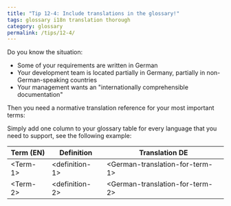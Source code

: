 ```yaml
---
title: "Tip 12-4: Include translations in the glossary!"
tags: glossary i18n translation thorough
category: glossary
permalink: /tips/12-4/
---
```

Do you know the situation:

* Some of your requirements are written in German
* Your development team is located partially in Germany, partially in non-German-speaking countries
* Your management wants an "internationally comprehensible documentation"

Then you need a normative translation reference for your most important terms:

Simply add one column to your glossary table for every language that you need to support,
see the following example:

| Term (EN)      | Definition        | Translation DE |
|----------------|-------------------|----------------|
| &lt;Term-1>    | &lt;definition-1> | &lt;German-translation-for-term-1>
| &lt;Term-2>    | &lt;definition-2> | &lt;German-translation-for-term-2>
